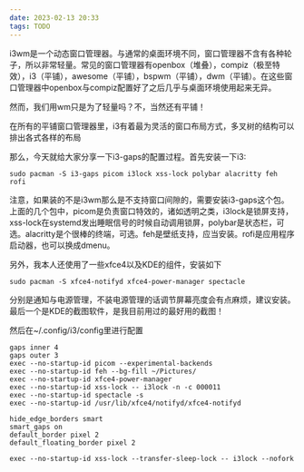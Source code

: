 ```yaml
---
date: 2023-02-13 20:33
tags: TODO
---
```


i3wm是一个动态窗口管理器。与通常的桌面环境不同，窗口管理器不含有各种轮子，所以非常轻量。常见的窗口管理器有openbox（堆叠），compiz（极至特效），i3（平铺），awesome（平铺），bspwm（平铺），dwm（平铺）。在这些窗口管理器中openbox与compiz配置好了之后几乎与桌面环境使用起来无异。

然而，我们用wm只是为了轻量吗？不，当然还有平铺！

在所有的平铺窗口管理器里，i3有着最为灵活的窗口布局方式，多叉树的结构可以排出各式各样的布局

那么，今天就给大家分享一下i3-gaps的配置过程。首先安装一下i3:

```
sudo pacman -S i3-gaps picom i3lock xss-lock polybar alacritty feh rofi
```

注意，如果装的不是i3wm那么是不支持窗口间隙的，需要安装i3-gaps这个包。上面的几个包中，picom是负责窗口特效的，诸如透明之类，i3lock是锁屏支持，xss-lock在systemd发出睡眠信号的时候自动调用锁屏，polybar是状态栏，可选。alacritty是个很棒的终端，可选。feh是壁纸支持，应当安装。rofi是应用程序启动器，也可以换成dmenu。

另外，我本人还使用了一些xfce4以及KDE的组件，安装如下

```
sudo pacman -S xfce4-notifyd xfce4-power-manager spectacle
```

分别是通知与电源管理，不装电源管理的话调节屏幕亮度会有点麻烦，建议安装。最后一个是KDE的截图软件，是我目前用过的最好用的截图！

然后在~/.config/i3/config里进行配置

```
gaps inner 4
gaps outer 3 
exec --no-startup-id picom --experimental-backends
exec --no-startup-id feh --bg-fill ~/Pictures/
exec --no-startup-id xfce4-power-manager
exec --no-startup-id xss-lock -- i3lock -n -c 000011
exec --no-startup-id spectacle -s
exec --no-startup-id /usr/lib/xfce4/notifyd/xfce4-notifyd

hide_edge_borders smart
smart_gaps on
default_border pixel 2
default_floating_border pixel 2

exec --no-startup-id xss-lock --transfer-sleep-lock -- i3lock --nofork
```

